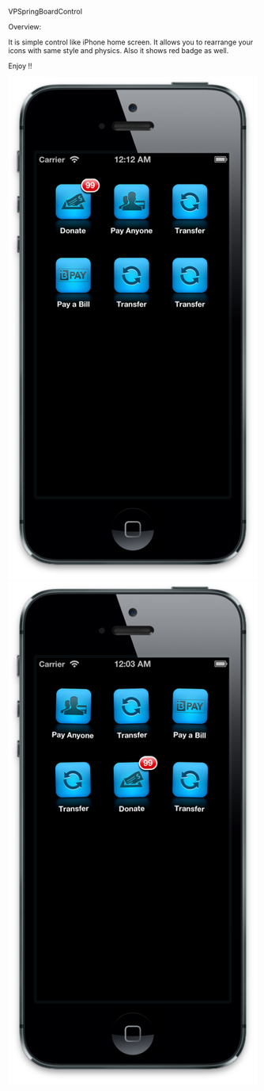 VPSpringBoardControl

Overview: 

It is simple control like iPhone home screen. It allows you to rearrange your icons with same style and physics.
Also it shows red badge as well.

Enjoy !!

![Screen1](/Screen2.png "Screen1 Demo")
![Screen2](/Screen1.png "Screen2 Demo")
